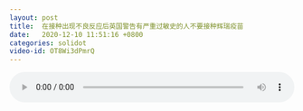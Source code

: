 ```yaml
---
layout: post
title:  在接种出现不良反应后英国警告有严重过敏史的人不要接种辉瑞疫苗
date:   2020-12-10 11:51:16 +0800
categories: solidot
video-id: OT8Wi3dPmrQ
---
```


<audio src="/assets/ea1b854be24befbbe69a9bd0bc4b4bfa.mp3" style="width: 100%;" controls></audio>

